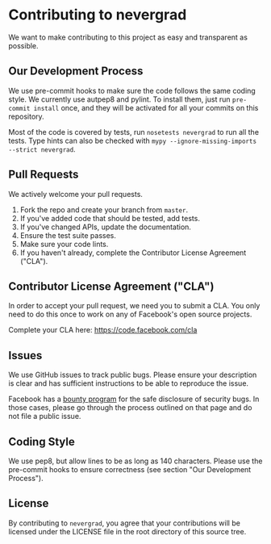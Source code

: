 # Contributing to nevergrad
We want to make contributing to this project as easy and transparent as
possible.

## Our Development Process

We use pre-commit hooks to make sure the code follows the same coding style. We currently use autpep8 and pylint. To install them, just run `pre-commit install` once, and they will be activated for all your commits on this repository.

Most of the code is covered by tests, run `nosetests nevergrad` to run all the tests. Type hints can also be checked with `mypy --ignore-missing-imports --strict nevergrad`.


## Pull Requests
We actively welcome your pull requests.

1. Fork the repo and create your branch from `master`.
2. If you've added code that should be tested, add tests.
3. If you've changed APIs, update the documentation.
4. Ensure the test suite passes.
5. Make sure your code lints.
6. If you haven't already, complete the Contributor License Agreement ("CLA").

## Contributor License Agreement ("CLA")
In order to accept your pull request, we need you to submit a CLA. You only need
to do this once to work on any of Facebook's open source projects.

Complete your CLA here: <https://code.facebook.com/cla>

## Issues
We use GitHub issues to track public bugs. Please ensure your description is
clear and has sufficient instructions to be able to reproduce the issue.

Facebook has a [bounty program](https://www.facebook.com/whitehat/) for the safe
disclosure of security bugs. In those cases, please go through the process
outlined on that page and do not file a public issue.

## Coding Style  
We use pep8, but allow lines to be as long as 140 characters.
Please use the pre-commit hooks to ensure correctness (see section "Our Development Process").

## License
By contributing to `nevergrad`, you agree that your contributions will be licensed
under the LICENSE file in the root directory of this source tree.
